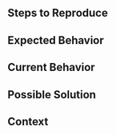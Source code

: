 ## Steps to Reproduce

<!--- Provide a link to a live example… -->

<!--- 1. …or an unambiguous set of steps to reproduce this bug. -->
<!--- 2. -->
<!--- 3. -->

<!--- Include code to reproduce, if relevant. -->

## Expected Behavior

<!--- A clear and concise description of what you expected to happen. -->

## Current Behavior

<!--- What happens instead of the expected behavior. -->

## Possible Solution

<!--- Not obligatory. Suggest a fix/reason for the bug. -->

## Context

<!--- Not obligatory. How has this issue affected you? What are you trying to accomplish? -->
<!--- Providing context helps us come up with a solution that is most useful in the real world. -->
